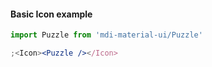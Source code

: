 #### Basic Icon example
```jsx
import Puzzle from 'mdi-material-ui/Puzzle'

;<Icon><Puzzle /></Icon>
```